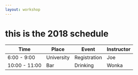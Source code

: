 ```yaml
---
layout: workshop
---
```


# this is the 2018 schedule


| Time          | Place      | Event        | Instructor |
|---------------|------------|--------------|------------|
| 6:00 - 9:00   | University | Registration | Joe        |
| 10:00 - 11:00 | Bar        | Drinking     | Wonka      |
